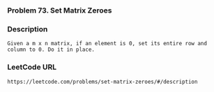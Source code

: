 ### Problem 73. Set Matrix Zeroes

### Description
	Given a m x n matrix, if an element is 0, set its entire row and column to 0. Do it in place.

### LeetCode URL
	https://leetcode.com/problems/set-matrix-zeroes/#/description
